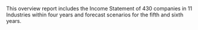 This overview report includes the Income Statement of 430 companies in 11 Industries within four years and 
forecast scenarios for the fifth and sixth years.
